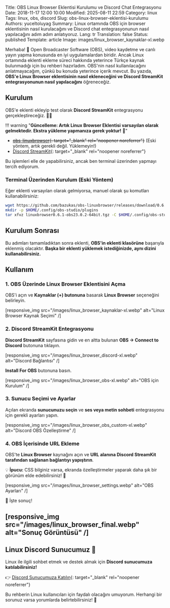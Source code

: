 Title: OBS Linux Browser Eklentisi Kurulumu ve Discord Chat Entegrasyonu
Date: 2018-11-17 12:00 10:00
Modified: 2025-08-11 22:59
Category: linux
Tags: linux, obs, discord
Slug: obs-linux-browser-eklentisi-kurulumu
Authors: yuceltoluyag
Summary: Linux ortamında OBS için browser eklentisinin nasıl kurulacağını ve Discord chat entegrasyonunun nasıl yapılacağını adım adım anlatıyoruz.
Lang: tr
Translation: false
Status: published
Template: article
Image: images/linux_browser_kaynaklar-xl.webp

Merhaba! 🎥 Open Broadcaster Software (OBS), video kaydetme ve canlı yayın yapma konusunda en iyi uygulamalardan biridir. Ancak Linux ortamında eklenti ekleme süreci hakkında yeterince Türkçe kaynak bulunmadığı için bu rehberi hazırladım. OBS'nin nasıl kullanılacağını anlatmayacağım, çünkü bu konuda yeterince içerik mevcut. Bu yazıda, **OBS'e Linux Browser eklentisinin nasıl ekleneceğini ve Discord StreamKit entegrasyonunun nasıl yapılacağını** öğreneceğiz.

## Kurulum

OBS'e eklenti ekleyip test olarak **Discord StreamKit** entegrasyonu gerçekleştireceğiz. 🎤💬

!!! warning "<b>Güncelleme: Artık Linux Browser Eklentisi varsayılan olarak gelmektedir. Ekstra yükleme yapmanıza gerek yoktur!</b> 🚀"

- ~~[obs-linuxbrowser](https://github.com/bazukas/obs-linuxbrowser/releases){: target="\_blank" rel="noopener noreferrer"}~~ (Eski yöntem, artık gerekli değil. Yüklemeyin!)
- [Discord StreamKit](https://discordapp.com/streamkit){: target="\_blank" rel="noopener noreferrer"}

Bu işlemleri elle de yapabilirsiniz, ancak ben terminal üzerinden yapmayı tercih ediyorum.

### Terminal Üzerinden Kurulum (Eski Yöntem)

Eğer eklenti varsayılan olarak gelmiyorsa, manuel olarak şu komutları kullanabilirsiniz:

```bash
wget https://github.com/bazukas/obs-linuxbrowser/releases/download/0.6.1/linuxbrowser0.6.1-obs23.0.2-64bit.tgz
mkdir -p $HOME/.config/obs-studio/plugins
tar xfvz linuxbrowser0.6.1-obs23.0.2-64bit.tgz -C $HOME/.config/obs-studio/plugins/
```

## Kurulum Sonrası

Bu adımları tamamladıktan sonra eklenti, **OBS'in eklenti klasörüne** başarıyla eklenmiş olacaktır. **Başka bir eklenti yüklemek istediğinizde, aynı dizini kullanabilirsiniz.**

## Kullanım

### 1. OBS Üzerinde Linux Browser Eklentisini Açma

OBS'i açın ve **Kaynaklar (+) butonuna** basarak **Linux Browser** seçeneğini belirleyin.

[responsive_img src="/images/linux_browser_kaynaklar-xl.webp" alt="Linux Browser Kaynak Seçimi" /]

### 2. Discord StreamKit Entegrasyonu

**Discord StreamKit** sayfasına gidin ve en altta bulunan **OBS -> Connect to Discord** butonuna tıklayın.

[responsive_img src="/images/linux_browser_discord-xl.webp" alt="Discord Bağlantısı" /]

**Install For OBS** butonuna basın.

[responsive_img src="/images/linux_browser_obs-xl.webp" alt="OBS için Kurulum" /]

### 3. Sunucu Seçimi ve Ayarlar

Açılan ekranda **sunucunuzu seçin** ve **ses veya metin sohbeti** entegrasyonu için gerekli ayarları yapın.

[responsive_img src="/images/linux_browser_obs_custom-xl.webp" alt="Discord OBS Özelleştirme" /]

### 4. OBS İçerisinde URL Ekleme

OBS'te **Linux Browser** kaynağını açın ve **URL alanına Discord StreamKit tarafından sağlanan bağlantıyı yapıştırın**.

💡 **İpucu:** CSS bilginiz varsa, ekranda özelleştirmeler yaparak daha şık bir görünüm elde edebilirsiniz! 🎨

[responsive_img src="/images/linux_browser_settings.webp" alt="OBS Ayarları" /]

🎉 İşte sonuç!

## [responsive_img src="/images/linux_browser_final.webp" alt="Sonuç Görüntüsü" /]

## Linux Discord Sunucumuz 🚀

Linux ile ilgili sohbet etmek ve destek almak için **Discord sunucumuza katılabilirsiniz!**

👉 [Discord Sunucumuza Katılın](https://discordapp.com/invite/da3Su8s){: target="\_blank" rel="noopener noreferrer"}

Bu rehberin Linux kullanıcıları için faydalı olacağını umuyorum. Herhangi bir sorunuz varsa yorumlarda belirtebilirsiniz! 📢
